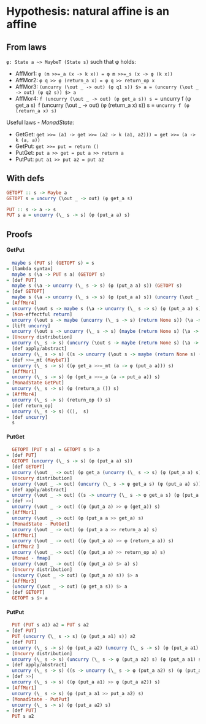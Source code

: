 # Hypothesis: natural affine is an affine

## From laws

`φ: State a ~> MaybeT (State s)` such that φ holds:
* AffMor1: `φ (m >>=_a (x -> k x)) = φ m >>=_s (x -> φ (k x))`
* AffMor2: `φ q >> φ (return_a x) = φ q >> return_op x`
* AffMor3: `(uncurry (\out _ -> out) (φ q1 s)) $> a = (uncurry (\out _ -> out) (φ q2 s)) $> a`
* AffMor4: `f (uncurry (\out _ -> out) (φ get_a s)) s = `uncurry f (φ get_a s)`
           `f (uncurry (\out _ -> out) (φ (return_a x) s)) s = `uncurry f (φ (return_a x) s)`

Useful laws - *MonadState*:
* GetGet: `get >>= (a1 -> get >>= (a2 -> k (a1, a2))) = get >>= (a -> k (a, a))`
* GetPut: `get >>= put = return ()`
* PutGet: `put a >> get = put a >> return a`
* PutPut: `put a1 >> put a2 = put a2`

## With defs

```haskell
GETOPT :: s -> Maybe a
GETOPT s = uncurry (\out _ -> out) (φ get_a s)

PUT :: s -> a -> s
PUT s a = uncurry (\_ s -> s) (φ (put_a a) s)
```

## Proofs

#### GetPut

```haskell
  maybe s (PUT s) (GETOPT s) = s
= [lambda syntax]
  maybe s (\a -> PUT s a) (GETOPT s)
= [def PUT]
  maybe s (\a -> uncurry (\_ s -> s) (φ (put_a a) s)) (GETOPT s)
= [def GETOPT]
  maybe s (\a -> uncurry (\_ s -> s) (φ (put_a a) s)) (uncurry (\out _ -> out) (φ get_a s))
= [AffMor4]
  uncurry (\out s -> maybe s (\a -> uncurry (\_ s -> s) (φ (put_a a) s)) out) (φ get_a s)
= [Non-effectful return]
  uncurry (\out s -> maybe (uncurry (\_ s -> s) (return None s)) (\a -> uncurry (\_ s -> s) (φ (put_a a) s)) out) (φ get_a s)
= [lift uncurry]
  uncurry (\out s -> uncurry (\_ s -> s) (maybe (return None s) (\a -> φ (put_a a) s) out)) (φ get_a s)
= [Uncurry distribution]
  uncurry (\_ s -> s) (uncurry (\out s -> maybe (return None s) (\a -> φ (put_a a) s) out) (φ get_a s))
= [def apply/abstract]
  uncurry (\_ s -> s) ((s -> uncurry (\out s -> maybe (return None s) (\a -> φ (put_a a) s) out) (φ get_a s)) s)
= [def >>=_mt (MaybeT)]
  uncurry (\_ s -> s) ((φ get_a >>=_mt (a -> φ (put_a a))) s)
= [AffMor1]
  uncurry (\_ s -> s) (φ (get_a >>=_a (a -> put_a a)) s)
= [MonadState GetPut]
  uncurry (\_ s -> s) (φ (return_a ()) s)
= [AffMor4]
  uncurry (\_ s -> s) (return_op () s)
= [def return_op]
  uncurry (\_ s -> s) ((),  s)
= [def uncurry]
  s
```

#### PutGet

```haskell
  GETOPT (PUT s a) = GETOPT s $> a
= [def PUT]
  GETOPT (uncurry (\_ s -> s) (φ (put_a a) s))
= [def GETOPT]
  uncurry (\out _ -> out) (φ get_a (uncurry (\_ s -> s) (φ (put_a a) s)))
= [Uncurry distribution]
  uncurry (\out _ -> out) (uncurry (\_ s -> φ get_a s) (φ (put_a a) s))
= [def apply/abstract]
  uncurry (\out _ -> out) ((s -> uncurry (\_ s -> φ get_a s) (φ (put_a a) s)) s)
= [def >>]
  uncurry (\out _ -> out) ((φ (put_a a) >> φ (get_a)) s)
= [AffMor1]
  uncurry (\out _ -> out) (φ (put_a a >> get_a) s)
= [MonadState - PutGet]
  uncurry (\out _ -> out) (φ (put_a a >> return_a a) s)
= [AffMor1]
  uncurry (\out _ -> out) ((φ (put_a a) >> φ (return_a a)) s)
= [AffMor2 ]
  uncurry (\out _ -> out) ((φ (put_a a) >> return_op a) s)
= [Monad - fmap]
  uncurry (\out _ -> out) ((φ (put_a a) $> a) s)
= [Uncurry distribution]
  (uncurry (\out _ -> out) (φ (put_a a) s)) $> a
= [AffMor3]
  (uncurry (\out _ -> out) (φ get_a s)) $> a
= [def GETOPT]
  GETOPT s $> a
```

#### PutPut

```haskell
  PUT (PUT s a1) a2 = PUT s a2
= [def PUT]
  PUT (uncurry (\_ s -> s) (φ (put_a a1) s)) a2
= [def PUT]
  uncurry (\_ s -> s) (φ (put_a a2) (uncurry (\_ s -> s) (φ (put_a a1) s)))
= [Uncurry distribution]
  uncurry (\_ s -> s) (uncurry (\_ s -> φ (put_a a2) s) (φ (put_a a1) s))
= [def apply/abstract]
  uncurry (\_ s -> s) ((s -> uncurry (\_ s -> φ (put_a a2) s) (φ (put_a a1) s)) s)
= [def >>]
  uncurry (\_ s -> s) ((φ (put_a a1) >> φ (put_a a2)) s)
= [AffMor1]
  uncurry (\_ s -> s) (φ (put_a a1 >> put_a a2) s)
= [MonadState - PutPut]
  uncurry (\_ s -> s) (φ (put_a a2) s)
= [def PUT]
  PUT s a2
```
